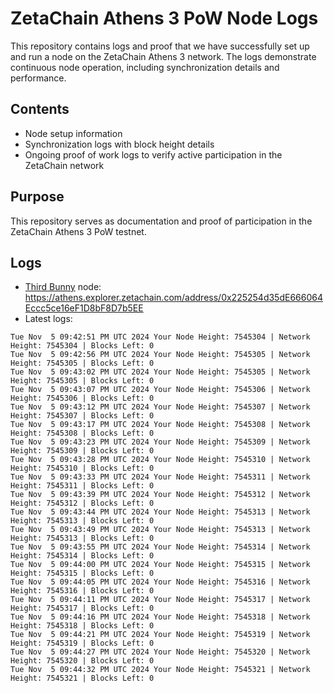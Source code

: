 # ZetaChain Athens 3 PoW Node Logs
This repository contains logs and proof that we have successfully set up and run a node on the ZetaChain Athens 3 network. The logs demonstrate continuous node operation, including synchronization details and performance.

## Contents
- Node setup information
- Synchronization logs with block height details
- Ongoing proof of work logs to verify active participation in the ZetaChain network

## Purpose
This repository serves as documentation and proof of participation in the ZetaChain Athens 3 PoW testnet.

## Logs

- [Third Bunny](https://thirdbunny.xyz/) node: https://athens.explorer.zetachain.com/address/0x225254d35dE666064Eccc5ce16eF1D8bF8D7b5EE
- Latest logs:
```
Tue Nov  5 09:42:51 PM UTC 2024 Your Node Height: 7545304 | Network Height: 7545304 | Blocks Left: 0
Tue Nov  5 09:42:56 PM UTC 2024 Your Node Height: 7545305 | Network Height: 7545305 | Blocks Left: 0
Tue Nov  5 09:43:02 PM UTC 2024 Your Node Height: 7545305 | Network Height: 7545305 | Blocks Left: 0
Tue Nov  5 09:43:07 PM UTC 2024 Your Node Height: 7545306 | Network Height: 7545306 | Blocks Left: 0
Tue Nov  5 09:43:12 PM UTC 2024 Your Node Height: 7545307 | Network Height: 7545307 | Blocks Left: 0
Tue Nov  5 09:43:17 PM UTC 2024 Your Node Height: 7545308 | Network Height: 7545308 | Blocks Left: 0
Tue Nov  5 09:43:23 PM UTC 2024 Your Node Height: 7545309 | Network Height: 7545309 | Blocks Left: 0
Tue Nov  5 09:43:28 PM UTC 2024 Your Node Height: 7545310 | Network Height: 7545310 | Blocks Left: 0
Tue Nov  5 09:43:33 PM UTC 2024 Your Node Height: 7545311 | Network Height: 7545311 | Blocks Left: 0
Tue Nov  5 09:43:39 PM UTC 2024 Your Node Height: 7545312 | Network Height: 7545312 | Blocks Left: 0
Tue Nov  5 09:43:44 PM UTC 2024 Your Node Height: 7545313 | Network Height: 7545313 | Blocks Left: 0
Tue Nov  5 09:43:49 PM UTC 2024 Your Node Height: 7545313 | Network Height: 7545313 | Blocks Left: 0
Tue Nov  5 09:43:55 PM UTC 2024 Your Node Height: 7545314 | Network Height: 7545314 | Blocks Left: 0
Tue Nov  5 09:44:00 PM UTC 2024 Your Node Height: 7545315 | Network Height: 7545315 | Blocks Left: 0
Tue Nov  5 09:44:05 PM UTC 2024 Your Node Height: 7545316 | Network Height: 7545316 | Blocks Left: 0
Tue Nov  5 09:44:11 PM UTC 2024 Your Node Height: 7545317 | Network Height: 7545317 | Blocks Left: 0
Tue Nov  5 09:44:16 PM UTC 2024 Your Node Height: 7545318 | Network Height: 7545318 | Blocks Left: 0
Tue Nov  5 09:44:21 PM UTC 2024 Your Node Height: 7545319 | Network Height: 7545319 | Blocks Left: 0
Tue Nov  5 09:44:27 PM UTC 2024 Your Node Height: 7545320 | Network Height: 7545320 | Blocks Left: 0
Tue Nov  5 09:44:32 PM UTC 2024 Your Node Height: 7545321 | Network Height: 7545321 | Blocks Left: 0
```
